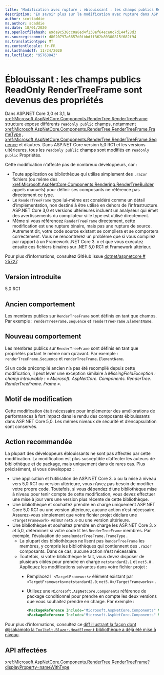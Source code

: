 ```yaml
---
title: 'Modification avec rupture : éblouissant : les champs publics ReadOnly RenderTreeFrame sont devenus des propriétés'
description: 'En savoir plus sur la modification avec rupture dans ASP.NET Core 5,0 intitulée éblouissant : les champs publics ReadOnly RenderTreeFrame sont devenus des propriétés'
author: scottaddie
ms.author: scaddie
ms.date: 10/01/2020
ms.openlocfilehash: e9da9c538cc0a8ed4f138ef64ece0c7d144f28d3
ms.sourcegitcommit: d8020797a6657d0fbbdff362b80300815f682f94
ms.translationtype: MT
ms.contentlocale: fr-FR
ms.lasthandoff: 11/24/2020
ms.locfileid: "95760843"
---
```

# <a name="blazor-rendertreeframe-readonly-public-fields-have-become-properties"></a>Éblouissant : les champs publics ReadOnly RenderTreeFrame sont devenus des propriétés

Dans ASP.NET Core 3,0 et 3,1, la <xref:Microsoft.AspNetCore.Components.RenderTree.RenderTreeFrame> structure expose différents `readonly public` champs, notamment <xref:Microsoft.AspNetCore.Components.RenderTree.RenderTreeFrame.FrameType> , <xref:Microsoft.AspNetCore.Components.RenderTree.RenderTreeFrame.Sequence> et d’autres. Dans ASP.NET Core version 5,0 RC1 et les versions ultérieures, tous les `readonly public` champs sont modifiés en `readonly public` Propriétés.

Cette modification n’affecte pas de nombreux développeurs, car :

* Toute application ou bibliothèque qui utilise simplement des `.razor` fichiers (ou même des <xref:Microsoft.AspNetCore.Components.Rendering.RenderTreeBuilder> appels manuels) pour définir ses composants ne référence pas directement ce type.
* Le `RenderTreeFrame` type lui-même est considéré comme un détail d’implémentation, non destiné à être utilisé en dehors de l’infrastructure. ASP.NET Core 3,0 et versions ultérieures incluent un analyseur qui émet des avertissements du compilateur si le type est utilisé directement.
* Même si vous référencez `RenderTreeFrame` directement, cette modification est une rupture binaire, mais pas une rupture de source. Autrement dit, votre code source existant se compilera et se comportera correctement. Vous ne rencontrerez un problème que si vous compilez par rapport à un Framework .NET Core 3. x et que vous exécutez ensuite ces fichiers binaires sur .NET 5,0 RC1 et Framework ultérieur.

Pour plus d’informations, consultez GitHub issue [dotnet/aspnetcore # 25727](https://github.com/dotnet/aspnetcore/issues/25727).

## <a name="version-introduced"></a>Version introduite

5,0 RC1

## <a name="old-behavior"></a>Ancien comportement

Les membres publics sur `RenderTreeFrame` sont définis en tant que champs. Par exemple : `renderTreeFrame.Sequence` et `renderTreeFrame.ElementName`.

## <a name="new-behavior"></a>Nouveau comportement

Les membres publics sur `RenderTreeFrame` sont définis en tant que propriétés portant le même nom qu’avant. Par exemple : `renderTreeFrame.Sequence` et `renderTreeFrame.ElementName`.

Si un code précompilé ancien n’a pas été recompilé depuis cette modification, il peut lever une exception similaire à *MissingFieldException : champ introuvable : « Microsoft. AspNetCore. Components. RenderTree. RenderTreeFrame. Frame »*.

## <a name="reason-for-change"></a>Motif de modification

Cette modification était nécessaire pour implémenter des améliorations de performances à fort impact dans le rendu des composants éblouissants dans ASP.NET Core 5,0. Les mêmes niveaux de sécurité et d’encapsulation sont conservés.

## <a name="recommended-action"></a>Action recommandée

La plupart des développeurs éblouissants ne sont pas affectés par cette modification. La modification est plus susceptible d’affecter les auteurs de bibliothèque et de package, mais uniquement dans de rares cas. Plus précisément, si vous développez :

* Une application et l’utilisation de ASP.NET Core 3. x ou la mise à niveau vers 5,0 RC1 ou version ultérieure, vous n’avez pas besoin de modifier votre propre code. Toutefois, si vous dépendez d’une bibliothèque mise à niveau pour tenir compte de cette modification, vous devez effectuer une mise à jour vers une version plus récente de cette bibliothèque.
* Une bibliothèque et souhaitez prendre en charge uniquement ASP.NET Core 5,0 RC1 ou une version ultérieure, aucune action n’est nécessaire. Assurez-vous simplement que votre fichier projet déclare une `<TargetFramework>` valeur `net5.0` ou une version ultérieure.
* Une bibliothèque et souhaitez prendre en charge les ASP.NET Core 3. x *et* 5,0, déterminez si votre code lit les `RenderTreeFrame` membres. Par exemple, l’évaluation de `someRenderTreeFrame.FrameType` .
  * La plupart des bibliothèques ne lisent pas `RenderTreeFrame` les membres, y compris les bibliothèques qui contiennent des `.razor` composants. Dans ce cas, aucune action n’est nécessaire.
  * Toutefois, si votre bibliothèque le fait, vous devez disposer de plusieurs cibles pour prendre en charge `netstandard2.1` et `net5.0` . Appliquez les modifications suivantes dans votre fichier projet :
    * Remplacez l' `<TargetFramework>` élément existant par `<TargetFrameworks>netstandard2.0;net5.0</TargetFrameworks>` .
    * Utilisez une `Microsoft.AspNetCore.Components` référence de package conditionnel pour prendre en compte les deux versions que vous souhaitez prendre en charge. Par exemple :

        ```xml
        <PackageReference Include="Microsoft.AspNetCore.Components" Version="3.0.0" Condition="'$(TargetFramework)' == 'netstandard2.0'" />
        <PackageReference Include="Microsoft.AspNetCore.Components" Version="5.0.0-rc.1.*" Condition="'$(TargetFramework)' != 'netstandard2.0'" />
        ```

Pour plus d’informations, consultez ce [diff illustrant la façon dont @jsakamoto la `Toolbelt.Blazor.HeadElement` bibliothèque a déjà été mise à niveau](https://github.com/jsakamoto/Toolbelt.Blazor.HeadElement/commit/090df430ba725f9420d412753db8104e8c32bf51).

## <a name="affected-apis"></a>API affectées

<xref:Microsoft.AspNetCore.Components.RenderTree.RenderTreeFrame?displayProperty=nameWithType>

<!--

### Category

ASP.NET Core

### Affected APIs

`T:Microsoft.AspNetCore.Components.RenderTree.RenderTreeFrame`

-->
